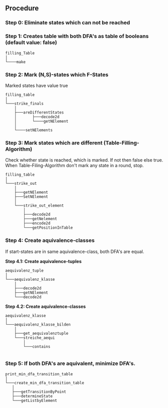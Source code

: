 ## Procedure

### Step 0: Eliminate states which can not be reached

### Step 1: Creates table with both DFA's as table of booleans (default value: false)
```
filling_Table
│
└────make
```
### Step 2: Mark (N,S)-states which F-States
Marked states have value true
```
filling_table
│
└───strike_finals
	│
	├───areDifferentStates
	│	    ├───decode2d
	│	    └────getNElement
	│
	└────setNElements
```

### Step 3: Mark states which are different (Table-Filling-Algorithm)
Check whether state is reached, which is marked. If not then false else true.
When Table-Filing-Algorithm don't mark any state in a round, stop.

```
filling_table
│
└───strike_out
	│
	├───getNElement
	├───SetNElement
	│
	└───strike_out_element
		│
		├───decode2d
		├───getNelement
		├───encode2d
		└───getPositionInTable
```

### Step 4: Create aquivalence-classes
If start-states are in same aquivalence-class, both DFA's are equal.

<b>Step 4.1: Create aquivalence-tuples</b>
```
aequivalenz_tuple
│
└───aequivalenz_klasse
	│
	├───decode2d
	├───getNElement
	└───decode2d
```

<b>Step 4.2: Create aquivalence-classes</b>
```
aequivalenz_klasse
│
└───aequivalenz_klasse_bilden
	│
	├───get_aequivalenztuple
	└───streiche_aequi
		│
		└───contains
	
 ```
### Step 5: If both DFA's are aquivalent, minimize DFA's.

 ```
print_min_dfa_transition_table
│
└───create_min_dfa_transition_table
	│
	├───getTransitionByPoint
	├───determineState
	└───getListbyElement
 ```
